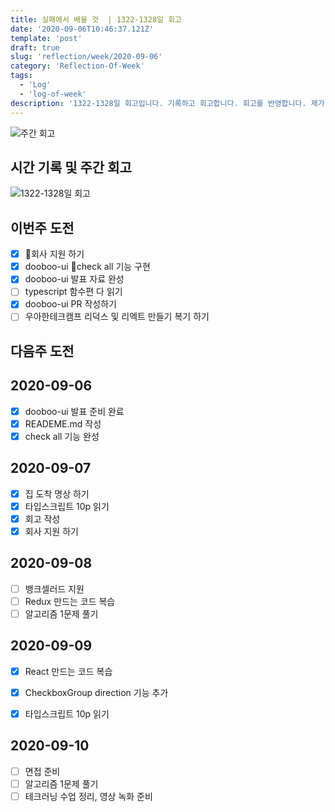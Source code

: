 ```yaml
---
title: 실패에서 배울 것  | 1322-1328일 회고
date: '2020-09-06T10:46:37.121Z'
template: 'post'
draft: true
slug: 'reflection/week/2020-09-06'
category: 'Reflection-Of-Week'
tags:
  - 'Log'
  - 'log-of-week'
description: '1322-1328일 회고입니다. 기록하고 회고합니다. 회고를 반영합니다. 제가 자라는 방식입니다.'
---
```

![주간 회고](https://imgur.com/PwMHNaY.png)



## 시간 기록 및 주간 회고 

![1322-1328일 회고](.png)



## 이번주 도전
- [x] 회사 지원 하기
- [x] dooboo-ui check all 기능 구현 
- [x] dooboo-ui 발표 자료 완성
- [ ] typescript 함수편 다 읽기 
- [x] dooboo-ui PR 작성하기 
- [ ] 우아한테크캠프 리덕스 및 리엑트 만들기 복기 하기 

## 다음주 도전

## 2020-09-06
- [x] dooboo-ui 발표 준비 완료
- [x] READEME.md 작성 
- [x] check all 기능 완성 

## 2020-09-07
- [x] 집 도착 명상 하기 
- [x] 타입스크립트 10p 읽기 
- [x] 회고 작성 
- [x] 회사 지원 하기

## 2020-09-08
- [ ] 뱅크셀러드 지원 
- [ ] Redux 만드는 코드 복습 
- [ ] 알고리즘 1문제 풀기 

## 2020-09-09

- [x] React 만드는 코드 복습 
- [x] CheckboxGroup direction 기능 추가
- [x] 타입스크립트 10p 읽기


## 2020-09-10 
- [ ] 면접 준비
- [ ] 알고리즘 1문제 풀기 
- [ ] 테크러닝 수업 정리, 영상 녹화 준비
